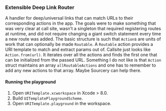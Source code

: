 ### Extensible Deep Link Router

A handler for deep/universal links that can match URLs to their corresponding actions in the app. The goals were to make something that was very clear at call site, wasn’t a singleton that required registering routes at runtime, and did not require changing a giant switch statement every time a new route was added. The basic structure is such that `Action`s are units of work that can optionally be made `Routable`. A `Routable` action provides a URI template to match and extract params out of.
Callsite just looks like `Action.from(url)`. It iterates over all the actions and finds the first one that can be initialized from the passed URL.
Something I do not like is that `Action` struct maintains an array `allRoutableActions` and one has to remember to add any new actions to that array. Maybe Sourcery can help there.


#### Running the playground

1. Open `URITemplate.xcworkspace` in Xcode > 8.0.
2. Build `UITemplatePlaygroundScheme`.
3. Open `URITemplate.playground` in the workspace.